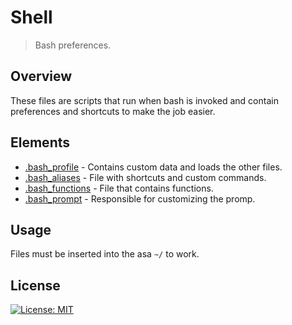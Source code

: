 # Shell
> Bash preferences.

## Overview
These files are scripts that run when bash is invoked and contain preferences and shortcuts to make the job easier.

## Elements
- [.bash_profile](.bash_profile) - Contains custom data and loads the other files.
- [.bash_aliases](.bash_aliases) - File with shortcuts and custom commands.
- [.bash_functions](.bash_functions) - File that contains functions.
- [.bash_prompt](.bash_prompt) - Responsible for customizing the promp.

## Usage
Files must be inserted into the asa `~/` to work.

## License
[![License: MIT](https://img.shields.io/badge/License-MIT-blue.svg)](./LICENSE)
